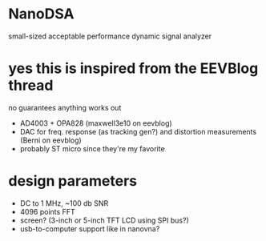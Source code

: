 # NanoDSA
small-sized acceptable performance dynamic signal analyzer


# yes this is inspired from the EEVBlog thread

no guarantees anything works out

- AD4003 + OPA828 (maxwell3e10 on eevblog)
- DAC for freq. response (as tracking gen?) and distortion measurements (Berni on eevblog)
- probably ST micro since they're my favorite

# design parameters

- DC to 1 MHz, ~100 db SNR
- 4096 points FFT
- screen? (3-inch or 5-inch TFT LCD using SPI bus?)
- usb-to-computer support like in nanovna?
